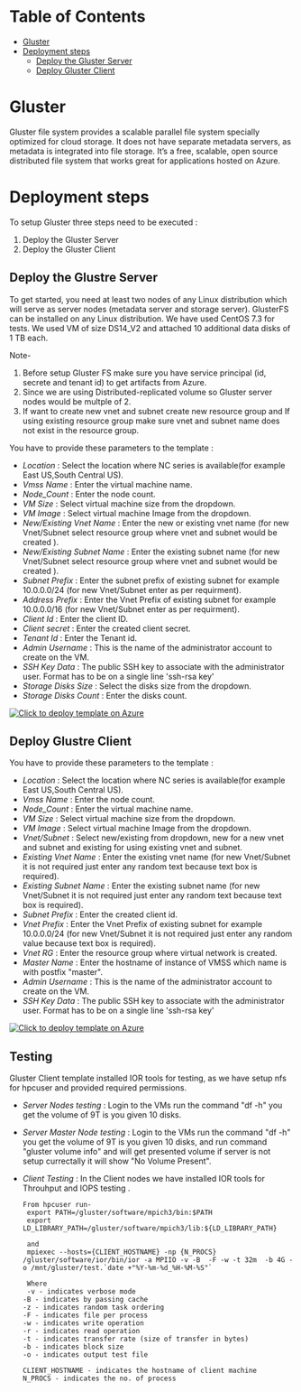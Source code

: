 

Table of Contents
=================
* [Gluster](#Gluster)
* [Deployment steps](#deployment-steps)
  * [Deploy the Gluster Server](#deploy-the-gluster-server)
  * [Deploy Gluster Client](#deploy-gluster-client)
  
# Gluster

Gluster file system provides a scalable parallel file system specially optimized for cloud storage. It does not have separate metadata servers, as metadata is integrated into file storage. It’s a free, scalable, open source distributed file system that works great for applications hosted on Azure.

# Deployment steps
To setup Gluster three steps need to be executed :
1. Deploy the Gluster Server
2. Deploy the Gluster Client

 ## Deploy the Glustre Server

 To get started, you need at least two nodes of any Linux distribution which will serve as server nodes (metadata server and storage server).
GlusterFS can be installed on any Linux distribution. We have used CentOS 7.3 for tests. We used VM of size DS14_V2 and attached 10 additional data disks of 1 TB each. 

Note- 
1. Before setup Gluster FS make sure you have service principal (id, secrete and tenant id) to get artifacts from Azure.
2. Since we are using Distributed-replicated volume so Gluster server nodes would be multple of 2.
3. If want to create new vnet and subnet create new resource group and If using existing resource group make sure vnet and subnet name does not exist in the resource group.


You have to provide these parameters to the template :
* _Location_ : Select the location where NC series is available(for example East US,South Central US). 
* _Vmss Name_ : Enter the virtual machine name.
* _Node_Count_ : Enter the node count.
* _VM Size_ : Select virtual machine size from the dropdown.
* _VM Image_ : Select virtual machine Image from the dropdown.
* _New/Existing Vnet Name_ : Enter the new or existing vnet name (for new Vnet/Subnet select resource group where vnet and subnet would be created ).
* _New/Existing Subnet Name_ : Enter the existing subnet name (for new Vnet/Subnet select resource group where vnet and subnet would be created ).
* _Subnet Prefix_ : Enter the subnet prefix of existing subnet for example 10.0.0.0/24 (for new Vnet/Subnet enter as per requirment).
* _Address Prefix_ : Enter the Vnet Prefix of existing subnet for example 10.0.0.0/16 (for new Vnet/Subnet enter as per requirment).
* _Client Id_ : Enter the client ID.
* _Client secret_ : Enter the created client secret.
* _Tenant Id_ : Enter the Tenant id.
* _Admin Username_ : This is the name of the administrator account to create on the VM.
* _SSH Key Data_ : The public SSH key to associate with the administrator user. Format has to be on a single line 'ssh-rsa key'
* _Storage Disks Size_ : Select the disks size from the dropdown.
* _Storage Disks Count_ : Enter the disks count.



[![Click to deploy template on Azure](http://azuredeploy.net/deploybutton.png "Click to deploy template on Azure")](https://portal.azure.com/#create/Microsoft.Template/uri/https%3A%2F%2Fraw.githubusercontent.com%2Faz-cat%2FHPC-Filesystems%2Fmaster%2FGlusterFS-ARM%2Fgluster-server.json) 

## Deploy Glustre Client

You have to provide these parameters to the template :
* _Location_ : Select the location where NC series is available(for example East US,South Central US). 
* _Vmss Name_ : Enter the node count.
* _Node_Count_ : Enter the virtual machine name.
* _VM Size_ : Select virtual machine size from the dropdown.
* _VM Image_ : Select virtual machine Image from the dropdown.
* _Vnet/Subnet_ : Select new/existing from dropdown, new for a new vnet and subnet and existing for using existing vnet and subnet.
* _Existing Vnet Name_ : Enter the existing vnet name (for new Vnet/Subnet it is not required just enter any random text because text box is required).
* _Existing Subnet Name_ : Enter the existing subnet name (for new Vnet/Subnet it is not required just enter any random text because text box is required).
* _Subnet Prefix_ : Enter the created client id.
* _Vnet Prefix_ : Enter the Vnet Prefix of existing subnet for example 10.0.0.0/24 (for new Vnet/Subnet it is not required just enter any random value because text box is required).
* _Vnet RG_ : Enter the resource group where virtual network is created.
* _Master Name_ : Enter the hostname of instance of VMSS which name is with postfix "master". 
* _Admin Username_ : This is the name of the administrator account to create on the VM.
* _SSH Key Data_ : The public SSH key to associate with the administrator user. Format has to be on a single line 'ssh-rsa key'

[![Click to deploy template on Azure](http://azuredeploy.net/deploybutton.png "Click to deploy template on Azure")](https://portal.azure.com/#create/Microsoft.Template/uri/https%3A%2F%2Fraw.githubusercontent.com%2Faz-cat%2FHPC-Filesystems%2Fmaster%2FGlusterFS-ARM%2Fgluster-client.json)


## Testing 
 
 Gluster Client template installed IOR tools for testing, as we have setup nfs for hpcuser and provided required permissions.
  * _Server Nodes testing_ : Login to the VMs run the command "df -h" you get the volume of 9T is you given 10 disks.
  * _Server Master Node testing_ : Login to the VMs run the command "df -h" you get the volume of 9T is you given 10 disks, and run command "gluster volume info" and will get presented volume if server is not setup currectally it will show "No Volume Present".

  * _Client Testing_ : In the Client nodes we have installed IOR tools for Throuhput and IOPS testing .

		From hpcuser run-
		 export PATH=/gluster/software/mpich3/bin:$PATH
		 export LD_LIBRARY_PATH=/gluster/software/mpich3/lib:${LD_LIBRARY_PATH}

		 and 
		 mpiexec --hosts={CLIENT_HOSTNAME} -np {N_PROCS}  /gluster/software/ior/bin/ior -a MPIIO -v -B  -F -w -t 32m  -b 4G -o /mnt/gluster/test.`date +"%Y-%m-%d_%H-%M-%S"`

		 Where
		 -v - indicates verbose mode
		-B - indicates by passing cache
		-z - indicates random task ordering 
		-F - indicates file per process
		-w - indicates write operation
		-r - indicates read operation
		-t - indicates transfer rate (size of transfer in bytes)
		-b - indicates block size
		-o - indicates output test file

		CLIENT_HOSTNAME - indicates the hostname of client machine
		N_PROCS - indicates the no. of process
